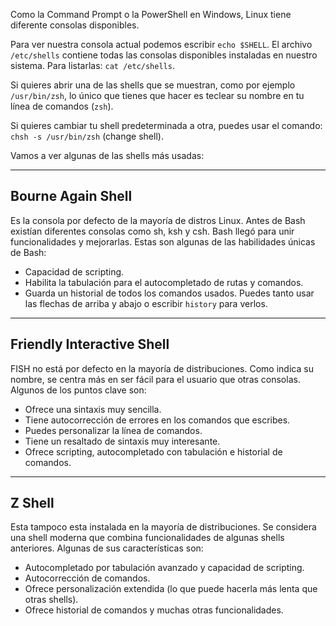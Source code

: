 Como la Command Prompt o la PowerShell en Windows, Linux tiene diferente consolas disponibles.

Para ver nuestra consola actual podemos escribir `echo $SHELL`. El archivo `/etc/shells` contiene todas las consolas disponibles instaladas en nuestro sistema. Para listarlas: `cat /etc/shells`.

Si quieres abrir una de las shells que se muestran, como por ejemplo `/usr/bin/zsh`, lo único que tienes que hacer es teclear su nombre en tu línea de comandos (`zsh`).

Si quieres cambiar tu shell predeterminada a otra, puedes usar el comando: `chsh -s /usr/bin/zsh` (change shell).

Vamos a ver algunas de las shells más usadas:

------------------
<h2>Bourne Again Shell</h2>
Es la consola por defecto de la mayoría de distros Linux. Antes de Bash existían diferentes consolas como sh, ksh y csh. Bash llegó para unir funcionalidades y mejorarlas. Estas son algunas de las habilidades únicas de Bash:

- Capacidad de scripting.
- Habilita la tabulación para el autocompletado de rutas y comandos.
- Guarda un historial de todos los comandos usados. Puedes tanto usar las flechas de arriba y abajo o escribir `history` para verlos.

-----------------
<h2>Friendly Interactive Shell</h2>
FISH no está por defecto en la mayoría de distribuciones. Como indica su nombre, se centra más en ser fácil para el usuario que otras consolas. Algunos de los puntos clave son:

- Ofrece una sintaxis muy sencilla.
- Tiene autocorrección de errores en los comandos que escribes.
- Puedes personalizar la línea de comandos.
- Tiene un resaltado de sintaxis muy interesante.
- Ofrece scripting, autocompletado con tabulación e historial de comandos.

-----------------
<h2>Z Shell</h2>
Esta tampoco esta instalada en la mayoría de distribuciones. Se considera una shell moderna que combina funcionalidades de algunas shells anteriores. Algunas de sus características son:

- Autocompletado por tabulación avanzado y capacidad de scripting.
- Autocorrección de comandos.
- Ofrece personalización extendida (lo que puede hacerla más lenta que otras shells).
- Ofrece historial de comandos y muchas otras funcionalidades.